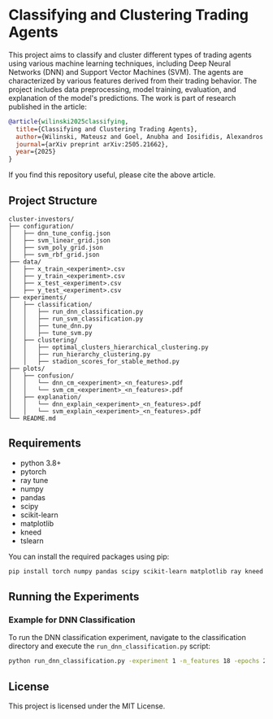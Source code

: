 
# Classifying and Clustering Trading Agents

This project aims to classify and cluster different types of trading agents using various machine learning techniques, including Deep Neural Networks (DNN) and Support Vector Machines (SVM). The agents are characterized by various features derived from their trading behavior. The project includes data preprocessing, model training, evaluation, and explanation of the model's predictions. The work is part of research published in the article:

```bibtex
@article{wilinski2025classifying,
  title={Classifying and Clustering Trading Agents},
  author={Wilinski, Mateusz and Goel, Anubha and Iosifidis, Alexandros and Kanniainen, Juho},
  journal={arXiv preprint arXiv:2505.21662},
  year={2025}
}
```

If you find this repository useful, please cite the above article.

## Project Structure

```
cluster-investors/
├── configuration/
│   ├── dnn_tune_config.json
│   ├── svm_linear_grid.json
│   ├── svm_poly_grid.json
│   ├── svm_rbf_grid.json
├── data/
│   ├── x_train_<experiment>.csv
│   ├── y_train_<experiment>.csv
│   ├── x_test_<experiment>.csv
│   ├── y_test_<experiment>.csv
├── experiments/
│   ├── classification/
│   │   ├── run_dnn_classification.py
│   │   ├── run_svm_classification.py
│   │   ├── tune_dnn.py
│   │   ├── tune_svm.py
│   ├── clustering/
│   │   ├── optimal_clusters_hierarchical_clustering.py
│   │   ├── run_hierarchy_clustering.py
│   │   ├── stadion_scores_for_stable_method.py
├── plots/
│   ├── confusion/
│   │   └── dnn_cm_<experiment>_<n_features>.pdf
│   │   └── svm_cm_<experiment>_<n_features>.pdf
│   ├── explanation/
│   │   └── dnn_explain_<experiment>_<n_features>.pdf
│   │   └── svm_explain_<experiment>_<n_features>.pdf
└── README.md
```

## Requirements

- python 3.8+
- pytorch
- ray tune
- numpy
- pandas
- scipy
- scikit-learn
- matplotlib
- kneed
- tslearn

You can install the required packages using pip:

```bash
pip install torch numpy pandas scipy scikit-learn matplotlib ray kneed tslearn
```

## Running the Experiments

### Example for DNN Classification

To run the DNN classification experiment, navigate to the classification directory and execute the `run_dnn_classification.py` script:

```bash
python run_dnn_classification.py -experiment 1 -n_features 18 -epochs 20 -batch 32 -l1 256 -l2 1024 -l3 1024 -drop 0.2 -lr 1e-3 -plot_confusion True -print_report True -plot_explanation True
```

## License

This project is licensed under the MIT License.

